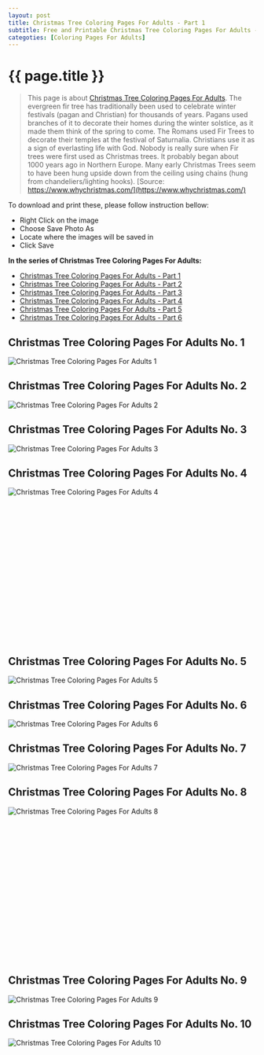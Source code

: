 ```yaml
---
layout: post
title: Christmas Tree Coloring Pages For Adults - Part 1
subtitle: Free and Printable Christmas Tree Coloring Pages For Adults - Part 1
categoties: [Coloring Pages For Adults]
---
```

{{ page.title }}
================
> This page is about [Christmas Tree Coloring Pages For Adults](https://freecoloringpages.github.io/). The evergreen fir tree has traditionally been used to celebrate winter festivals (pagan and Christian) for thousands of years. Pagans used branches of it to decorate their homes during the winter solstice, as it made them think of the spring to come. The Romans used Fir Trees to decorate their temples at the festival of Saturnalia. Christians use it as a sign of everlasting life with God. Nobody is really sure when Fir trees were first used as Christmas trees. It probably began about 1000 years ago in Northern Europe. Many early Christmas Trees seem to have been hung upside down from the ceiling using chains (hung from chandeliers/lighting hooks). [Source: https://www.whychristmas.com/](https://www.whychristmas.com/)

To download and print these, please follow instruction bellow:
* Right Click on the image 
* Choose Save Photo As 
* Locate where the images will be saved in 
* Click Save

**In the series of Christmas Tree Coloring Pages For Adults:**

* [Christmas Tree Coloring Pages For Adults - Part 1](https://freecoloringpages.github.io/2017/11/28/Christmas-Tree-Coloring-Pages-For-Adults-part-1.html)
* [Christmas Tree Coloring Pages For Adults - Part 2](https://freecoloringpages.github.io/2017/11/28/Christmas-Tree-Coloring-Pages-For-Adults-part-2.html)
* [Christmas Tree Coloring Pages For Adults - Part 3](https://freecoloringpages.github.io/2017/11/28/Christmas-Tree-Coloring-Pages-For-Adults-part-3.html)
* [Christmas Tree Coloring Pages For Adults - Part 4](https://freecoloringpages.github.io/2017/11/28/Christmas-Tree-Coloring-Pages-For-Adults-part-4.html)
* [Christmas Tree Coloring Pages For Adults - Part 5](https://freecoloringpages.github.io/2017/11/28/Christmas-Tree-Coloring-Pages-For-Adults-part-5.html)
* [Christmas Tree Coloring Pages For Adults - Part 6](https://freecoloringpages.github.io/2017/11/28/Christmas-Tree-Coloring-Pages-For-Adults-part-6.html)

## Christmas Tree Coloring Pages For Adults No. 1
![Christmas Tree Coloring Pages For Adults 1](https://freecoloringpages.github.io/img1/Christmas-Tree-Coloring-Pages-For-Adults%20(1).jpg "Christmas Tree Coloring Pages For Adults 1")

## Christmas Tree Coloring Pages For Adults No. 2
![Christmas Tree Coloring Pages For Adults 2](https://freecoloringpages.github.io/img1/Christmas-Tree-Coloring-Pages-For-Adults%20(2).jpg "Christmas Tree Coloring Pages For Adults 2")

## Christmas Tree Coloring Pages For Adults No. 3
![Christmas Tree Coloring Pages For Adults 3](https://freecoloringpages.github.io/img1/Christmas-Tree-Coloring-Pages-For-Adults%20(3).jpg "Christmas Tree Coloring Pages For Adults 3")

## Christmas Tree Coloring Pages For Adults No. 4
![Christmas Tree Coloring Pages For Adults 4](https://freecoloringpages.github.io/img1/Christmas-Tree-Coloring-Pages-For-Adults%20(4).jpg "Christmas Tree Coloring Pages For Adults 4")

<script async src="//pagead2.googlesyndication.com/pagead/js/adsbygoogle.js"></script><!-- Texxtonly --><ins class="adsbygoogle" style="display:inline-block;width:336px;height:280px" data-ad-client="ca-pub-6753140515841889" data-ad-slot="3207852233"></ins><script>(adsbygoogle = window.adsbygoogle || []).push({}); </script>

## Christmas Tree Coloring Pages For Adults No. 5
![Christmas Tree Coloring Pages For Adults 5](https://freecoloringpages.github.io/img1/Christmas-Tree-Coloring-Pages-For-Adults%20(5).jpg "Christmas Tree Coloring Pages For Adults 5")

## Christmas Tree Coloring Pages For Adults No. 6
![Christmas Tree Coloring Pages For Adults 6](https://freecoloringpages.github.io/img1/Christmas-Tree-Coloring-Pages-For-Adults%20(6).jpg "Christmas Tree Coloring Pages For Adults 6")

## Christmas Tree Coloring Pages For Adults No. 7
![Christmas Tree Coloring Pages For Adults 7](https://freecoloringpages.github.io/img1/Christmas-Tree-Coloring-Pages-For-Adults%20(7).jpg "Christmas Tree Coloring Pages For Adults 7")

## Christmas Tree Coloring Pages For Adults No. 8
![Christmas Tree Coloring Pages For Adults 8](https://freecoloringpages.github.io/img1/Christmas-Tree-Coloring-Pages-For-Adults%20(8).jpg "Christmas Tree Coloring Pages For Adults 8")

<script async src="//pagead2.googlesyndication.com/pagead/js/adsbygoogle.js"></script><!-- Texxtonly --><ins class="adsbygoogle" style="display:inline-block;width:336px;height:280px" data-ad-client="ca-pub-6753140515841889" data-ad-slot="3207852233"></ins><script>(adsbygoogle = window.adsbygoogle || []).push({}); </script>

## Christmas Tree Coloring Pages For Adults No. 9
![Christmas Tree Coloring Pages For Adults 9](https://freecoloringpages.github.io/img1/Christmas-Tree-Coloring-Pages-For-Adults%20(9).jpg "Christmas Tree Coloring Pages For Adults 9")

## Christmas Tree Coloring Pages For Adults No. 10
![Christmas Tree Coloring Pages For Adults 10](https://freecoloringpages.github.io/img1/Christmas-Tree-Coloring-Pages-For-Adults%20(10).jpg "Christmas Tree Coloring Pages For Adults 10")

